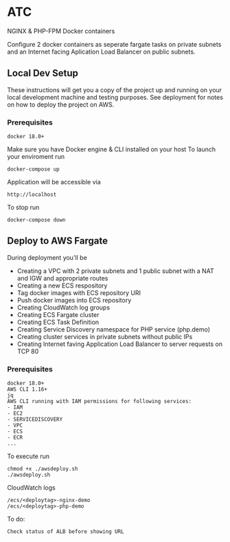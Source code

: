 # ATC

NGINX & PHP-FPM Docker containers

Configure 2 docker containers as seperate fargate tasks on private subnets and an Internet facing Aplication Load Balancer on public subnets.

## Local Dev Setup

These instructions will get you a copy of the project up and running on your local development machine and testing purposes. See deployment for notes on how to deploy the project on AWS.

### Prerequisites

```
docker 18.0+
```

Make sure you have Docker engine & CLI installed on your host
To launch your enviroment run

```
docker-compose up
```

Application will be accessible via

```
http://localhost
```

To stop run

```
docker-compose down
```

## Deploy to AWS Fargate

During deployment you'll be
* Creating a VPC with 2 private subnets and 1 public subnet with a NAT and IGW and appropriate routes
* Creating a new ECS respository
* Tag docker images with ECS repository URI
* Push docker images into ECS repository
* Creating CloudWatch log groups
* Creating ECS Fargate cluster
* Creating ECS Task Definition
* Creating Service Discovery namespace for PHP service (php.demo)
* Creating cluster services in private subnets without public IPs
* Creating Internet faving Application Load Balancer to server requests on TCP 80

### Prerequisites

```
docker 18.0+
AWS CLI 1.16+
jq
AWS CLI running with IAM permissions for following services:
- IAM
- EC2
- SERVICEDISCOVERY
- VPC
- ECS
- ECR
...
```

To execute run

```
chmod +x ./awsdeploy.sh
./awsdeploy.sh
```

CloudWatch logs
```
/ecs/<deploytag>-nginx-demo
/ecs/<deploytag>-php-demo
```

To do:

```
Check status of ALB before showing URL
```